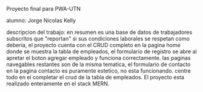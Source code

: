 Proyecto final para PWA-UTN

alumno: Jorge Nicolas Kelly

descripcion del trabajo: en resumen es una base de datos de trabajadores subscritos que "reportan" si sus condiciones laborales se respetan como deberia, el proyecto cuenta con el CRUD completo en la pagina home donde se muestra la tabla de empleados, el formulario de registro se abre al apretar el boton agregar empleado y funciona correctamente. las paginas navegables restantes son de la misma tematica, el formulario de contacto en la pagina contacto es puramente estetico, no esta funcionando. centre todo en el completar el crud de la tabla de empleados. El proyecto esta realizado enteramente en el stack MERN.
